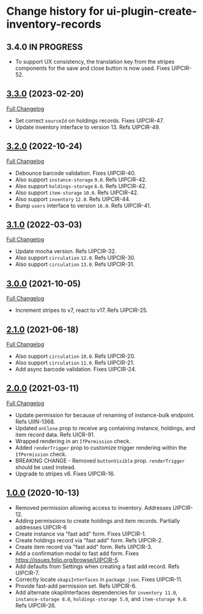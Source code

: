 # Change history for ui-plugin-create-inventory-records

## 3.4.0 IN PROGRESS
* To support UX consistency, the translation key from the stripes components for the save and close button is now used. Fixes UIPCIR-52.

## [3.3.0](https://github.com/folio-org/ui-plugin-create-inventory-records/tree/v3.3.0) (2023-02-20)
[Full Changelog](https://github.com/folio-org/ui-plugin-create-inventory-records/compare/v3.2.0...v3.3.0)

* Set correct `sourceId` on holdings records. Fixes UIPCIR-47.
* Update inventory interface to version 13. Refs UIPCIR-49.

## [3.2.0](https://github.com/folio-org/ui-plugin-create-inventory-records/tree/v3.2.0) (2022-10-24)
[Full Changelog](https://github.com/folio-org/ui-plugin-create-inventory-records/compare/v3.1.0...v3.2.0)

* Debounce barcode validation. Fixes UIPCIR-40.
* Also support `instance-storage` `9.0`. Refs UIPCIR-42.
* Also support `holdings-storage` `6.0`. Refs UIPCIR-42.
* Also support `item-storage` `10.0`. Refs UIPCIR-42.
* Also support `inventory` `12.0`. Refs UIPCIR-44.
* Bump `users` interface to version `16.0`. Refs UIPCIR-41.

## [3.1.0](https://github.com/folio-org/ui-plugin-create-inventory-records/tree/v3.1.0) (2022-03-03)
[Full Changelog](https://github.com/folio-org/ui-plugin-create-inventory-records/compare/v3.0.0...v3.1.0)

* Update mocha version. Refs UIPCIR-32.
* Also support `circulation` `12.0`. Refs UIPCIR-30.
* Also support `circulation` `13.0`. Refs UIPCIR-31.

## [3.0.0](https://github.com/folio-org/ui-plugin-create-inventory-records/tree/v3.0.0) (2021-10-05)
[Full Changelog](https://github.com/folio-org/ui-plugin-create-inventory-records/compare/v2.1.0...v3.0.0)

* Increment stripes to v7, react to v17. Refs UIPCIR-25.

## [2.1.0](https://github.com/folio-org/ui-plugin-create-inventory-records/tree/v2.1.0) (2021-06-18)
[Full Changelog](https://github.com/folio-org/ui-plugin-create-inventory-records/compare/v2.0.0...v2.1.0)

* Also support `circulation` `10.0`. Refs UIPCIR-20.
* Also support `circulation` `11.0`. Refs UIPCIR-21.
* Add async barcode validation. Fixes UIPCIR-24.

## [2.0.0](https://github.com/folio-org/ui-plugin-create-inventory-records/tree/v2.0.0) (2021-03-11)
[Full Changelog](https://github.com/folio-org/ui-plugin-create-inventory-records/compare/v1.0.0...v2.0.0)

* Update permission for because of renaming of instance-bulk endpoint. Refs UIIN-1368.
* Updated `onClose` prop to receive arg containing instance, holdings, and item record data. Refs UICR-91.
* Wrapped rendering in an `IfPermission` check.
* Added `renderTrigger` prop to customize trigger rendering within the `IfPermission` check.
* BREAKING CHANGE - Removed `buttonVisible` prop. `renderTrigger` should be used instead.
* Upgrade to stripes v6. Fixes UIPCIR-16.

## [1.0.0](https://github.com/folio-org/ui-plugin-create-inventory-records/tree/v1.0.0) (2020-10-13)

* Removed permission allowing access to inventory.  Addresses UIPCIR-12.
* Adding permissions to create holdings and item records.  Partially addresses UIPCIR-6
* Create instance via "fast add" form. Fixes UIPCIR-1.
* Create holdings record via "fast add" form. Refs UIPCIR-2.
* Create item record via "fast add" form. Refs UIPCIR-3.
* Add a confirmation modal to fast add form. Fixes https://issues.folio.org/browse/UIPCIR-5.
* Add defaults from Settings when creating a fast add record. Refs UIPCIR-7.
* Correctly locate `okapiInterfaces` in `package.json`. Fixes UIPCIR-11.
* Provide fast-add permission set. Refs UIPCIR-6.
* Add alternate okapiInterfaces dependencies for `inventory 11.0`, `instance-storage 8.0`, `holdings-storage 5.0`, and `item-storage 9.0`. Refs UIPCIR-26.
